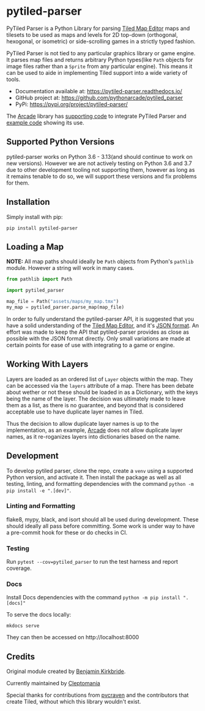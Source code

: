 # pytiled-parser

PyTiled Parser is a Python Library for parsing [Tiled Map Editor](https://www.mapeditor.org/) maps and tilesets to be used as maps and levels for 2D top-down (orthogonal, hexogonal, or isometric) or side-scrolling games in a strictly typed fashion.

PyTiled Parser is not tied to any particular graphics library or game engine. It parses map files and returns arbitrary Python types(like `Path` objects for image files rather than a `Sprite` from any particular engine). This means it can be used to aide in implementing Tiled support into a wide variety of tools.

- Documentation available at: https://pytiled-parser.readthedocs.io/
- GitHub project at: https://github.com/pythonarcade/pytiled_parser
- PyPi: https://pypi.org/project/pytiled-parser/

The [Arcade](https://api.arcade.academy) library has
[supporting code](https://api.arcade.academy/en/latest/api/tilemap.html) to
integrate PyTiled Parser and [example code](https://api.arcade.academy/en/latest/examples/index.html#using-tiled-map-editor-to-create-maps) showing its use.

## Supported Python Versions

pytiled-parser works on Python 3.6 - 3.13(and should continue to work on new versions). However we are not actively testing on Python 3.6 and 3.7 due to other development tooling not supporting them, however as long as it remains tenable to do so, we will support these versions and fix problems for them.

## Installation

Simply install with pip:

```
pip install pytiled-parser
```

## Loading a Map

**NOTE:** All map paths should ideally be `Path` objects from Python's `pathlib` module. However a string will work in many cases.

```python
from pathlib import Path

import pytiled_parser

map_file = Path("assets/maps/my_map.tmx")
my_map = pytiled_parser.parse_map(map_file)
```

In order to fully understand the pytiled-parser API, it is suggested that you have a solid understanding of the [Tiled Map Editor](https://doc.mapeditor.org/en/stable/), and it's [JSON format](https://doc.mapeditor.org/en/stable/reference/json-map-format/). An effort was made to keep the API that pytiled-parser provides as close as possible with the JSON format directly. Only small variations are made at certain points for ease of use with integrating to a game or engine.

## Working With Layers

Layers are loaded as an ordered list of `Layer` objects within the map. They can be accessed via the `layers` attribute of a map. There has been debate about wether or not these should be loaded in as a Dictionary, with the keys being the name of the layer. The decision was ultimately made to leave them as a list, as there is no guarantee, and beyond that is considered acceptable use to have duplicate layer names in Tiled.

Thus the decision to allow duplicate layer names is up to the implementation, as an example, [Arcade](https://arcade.academy) does not allow duplicate layer names, as it re-roganizes layers into dictionaries based on the name.

## Development

To develop pytiled parser, clone the repo, create a `venv` using a supported Python version, and activate it. Then install the package as well as all testing, linting, and formatting dependencies with the command `python -m pip install -e ".[dev]"`.

### Linting and Formatting

flake8, mypy, black, and isort should all be used during development. These should ideally all pass before committing. Some work is under way to have a pre-commit hook for these or do checks in CI.

### Testing

Run `pytest --cov=pytiled_parser` to run the test harness and report coverage.

### Docs

Install Docs dependencies with the command `python -m pip install ".[docs]"`

To serve the docs locally:

```
mkdocs serve
```

They can then be accessed on http://localhost:8000

## Credits

Original module created by [Benjamin Kirkbride](https://github.com/benjamin-kirkbride).

Currently maintained by [Cleptomania](https://github.com/cleptomania)

Special thanks for contributions from [pvcraven](https://github.com/pvcraven) and the contributors that create Tiled, without which this library wouldn't exist.
